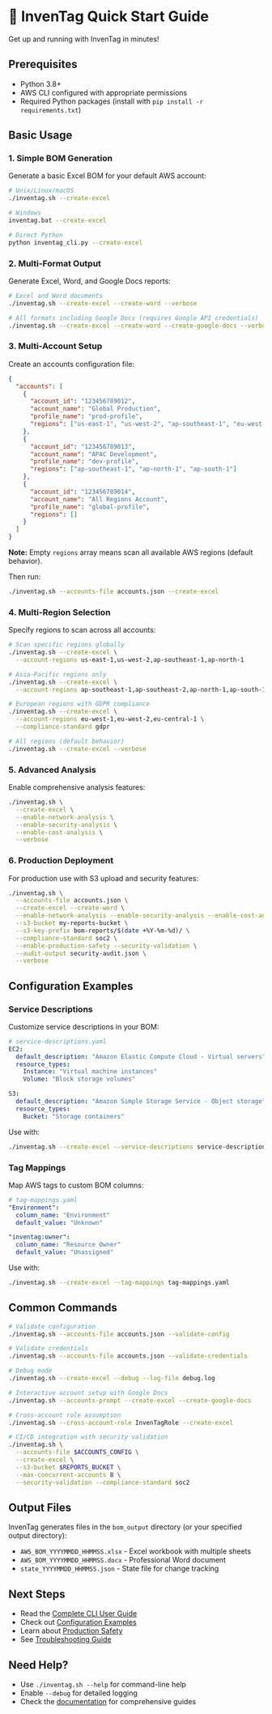 # 🚀 InvenTag Quick Start Guide

Get up and running with InvenTag in minutes!

## Prerequisites

- Python 3.8+
- AWS CLI configured with appropriate permissions
- Required Python packages (install with `pip install -r requirements.txt`)

## Basic Usage

### 1. Simple BOM Generation

Generate a basic Excel BOM for your default AWS account:

```bash
# Unix/Linux/macOS
./inventag.sh --create-excel

# Windows
inventag.bat --create-excel

# Direct Python
python inventag_cli.py --create-excel
```

### 2. Multi-Format Output

Generate Excel, Word, and Google Docs reports:

```bash
# Excel and Word documents
./inventag.sh --create-excel --create-word --verbose

# All formats including Google Docs (requires Google API credentials)
./inventag.sh --create-excel --create-word --create-google-docs --verbose
```

### 3. Multi-Account Setup

Create an accounts configuration file:

```json
{
  "accounts": [
    {
      "account_id": "123456789012",
      "account_name": "Global Production",
      "profile_name": "prod-profile",
      "regions": ["us-east-1", "us-west-2", "ap-southeast-1", "eu-west-1"]
    },
    {
      "account_id": "123456789013", 
      "account_name": "APAC Development",
      "profile_name": "dev-profile",
      "regions": ["ap-southeast-1", "ap-north-1", "ap-south-1"]
    },
    {
      "account_id": "123456789014",
      "account_name": "All Regions Account",
      "profile_name": "global-profile",
      "regions": []
    }
  ]
}
```

**Note:** Empty `regions` array means scan all available AWS regions (default behavior).

Then run:

```bash
./inventag.sh --accounts-file accounts.json --create-excel
```

### 4. Multi-Region Selection

Specify regions to scan across all accounts:

```bash
# Scan specific regions globally
./inventag.sh --create-excel \
  --account-regions us-east-1,us-west-2,ap-southeast-1,ap-north-1

# Asia-Pacific regions only
./inventag.sh --create-excel \
  --account-regions ap-southeast-1,ap-southeast-2,ap-north-1,ap-south-1

# European regions with GDPR compliance
./inventag.sh --create-excel \
  --account-regions eu-west-1,eu-west-2,eu-central-1 \
  --compliance-standard gdpr

# All regions (default behavior)
./inventag.sh --create-excel --verbose
```

### 5. Advanced Analysis

Enable comprehensive analysis features:

```bash
./inventag.sh \
  --create-excel \
  --enable-network-analysis \
  --enable-security-analysis \
  --enable-cost-analysis \
  --verbose
```

### 6. Production Deployment

For production use with S3 upload and security features:

```bash
./inventag.sh \
  --accounts-file accounts.json \
  --create-excel --create-word \
  --enable-network-analysis --enable-security-analysis --enable-cost-analysis \
  --s3-bucket my-reports-bucket \
  --s3-key-prefix bom-reports/$(date +%Y-%m-%d)/ \
  --compliance-standard soc2 \
  --enable-production-safety --security-validation \
  --audit-output security-audit.json \
  --verbose
```

## Configuration Examples

### Service Descriptions

Customize service descriptions in your BOM:

```yaml
# service-descriptions.yaml
EC2:
  default_description: "Amazon Elastic Compute Cloud - Virtual servers"
  resource_types:
    Instance: "Virtual machine instances"
    Volume: "Block storage volumes"

S3:
  default_description: "Amazon Simple Storage Service - Object storage"
  resource_types:
    Bucket: "Storage containers"
```

Use with:
```bash
./inventag.sh --create-excel --service-descriptions service-descriptions.yaml
```

### Tag Mappings

Map AWS tags to custom BOM columns:

```yaml
# tag-mappings.yaml
"Environment":
  column_name: "Environment"
  default_value: "Unknown"

"inventag:owner":
  column_name: "Resource Owner"
  default_value: "Unassigned"
```

Use with:
```bash
./inventag.sh --create-excel --tag-mappings tag-mappings.yaml
```

## Common Commands

```bash
# Validate configuration
./inventag.sh --accounts-file accounts.json --validate-config

# Validate credentials
./inventag.sh --accounts-file accounts.json --validate-credentials

# Debug mode
./inventag.sh --create-excel --debug --log-file debug.log

# Interactive account setup with Google Docs
./inventag.sh --accounts-prompt --create-excel --create-google-docs

# Cross-account role assumption
./inventag.sh --cross-account-role InvenTagRole --create-excel

# CI/CD integration with security validation
./inventag.sh \
  --accounts-file $ACCOUNTS_CONFIG \
  --create-excel \
  --s3-bucket $REPORTS_BUCKET \
  --max-concurrent-accounts 8 \
  --security-validation --compliance-standard soc2
```

## Output Files

InvenTag generates files in the `bom_output` directory (or your specified output directory):

- `AWS_BOM_YYYYMMDD_HHMMSS.xlsx` - Excel workbook with multiple sheets
- `AWS_BOM_YYYYMMDD_HHMMSS.docx` - Professional Word document
- `state_YYYYMMDD_HHMMSS.json` - State file for change tracking

## Next Steps

- Read the [Complete CLI User Guide](docs/user-guides/CLI_USER_GUIDE.md)
- Check out [Configuration Examples](docs/user-guides/CONFIGURATION_EXAMPLES.md)
- Learn about [Production Safety](docs/user-guides/PRODUCTION_SAFETY.md)
- See [Troubleshooting Guide](docs/user-guides/TROUBLESHOOTING_GUIDE.md)

## Need Help?

- Use `./inventag.sh --help` for command-line help
- Enable `--debug` for detailed logging
- Check the [documentation](docs/README.md) for comprehensive guides